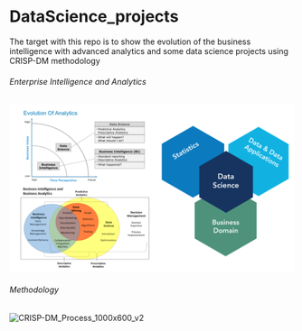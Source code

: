 # DataScience_projects

The target with this repo is to show the evolution of the business intelligence with advanced analytics and some data science projects using CRISP-DM methodology

######  Enterprise Intelligence and Analytics
![ADVANCED_ANLYTICS](./doc/Evolution_of_analytics.png)

######  Methodology

![CRISP-DM_Process_1000x600_v2](https://user-images.githubusercontent.com/46608070/56775129-15cfa680-679c-11e9-9ab1-67d04cc091ab.jpg)
